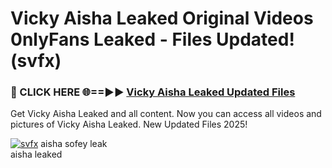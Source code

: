 # Vicky Aisha Leaked Original Videos 0nlyFans Leaked - Files Updated! (svfx)

<h3>🔴 CLICK HERE 🌐==►► <a href="https://tinyurl.com/ms9xzufz" rel="nofollow">Vicky Aisha Leaked Updated Files</a></h3>

Get Vicky Aisha Leaked and all content. Now you can access all videos and pictures of Vicky Aisha Leaked. New Updated Files 2025!

[![svfx](https://i.imgur.com/PQ7UWWw.gif)](https://tinyurl.com/ms9xzufz)
aisha sofey leak<br>
aisha leaked